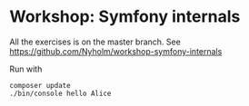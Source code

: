 # Workshop: Symfony internals

All the exercises is on the master branch. See https://github.com/Nyholm/workshop-symfony-internals

Run with 

```
composer update
./bin/console hello Alice
```
